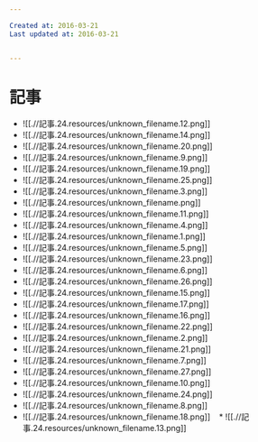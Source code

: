```yaml
---

Created at: 2016-03-21
Last updated at: 2016-03-21


---
```


# 記事


* ![[.//記事.24.resources/unknown_filename.12.png]]
* ![[.//記事.24.resources/unknown_filename.14.png]]
* ![[.//記事.24.resources/unknown_filename.20.png]]
* ![[.//記事.24.resources/unknown_filename.9.png]]
* ![[.//記事.24.resources/unknown_filename.19.png]]
* ![[.//記事.24.resources/unknown_filename.25.png]]
* ![[.//記事.24.resources/unknown_filename.3.png]]
* ![[.//記事.24.resources/unknown_filename.png]]
* ![[.//記事.24.resources/unknown_filename.11.png]]
* ![[.//記事.24.resources/unknown_filename.4.png]]
* ![[.//記事.24.resources/unknown_filename.1.png]]
* ![[.//記事.24.resources/unknown_filename.5.png]]
* ![[.//記事.24.resources/unknown_filename.23.png]]
* ![[.//記事.24.resources/unknown_filename.6.png]]
* ![[.//記事.24.resources/unknown_filename.26.png]]
* ![[.//記事.24.resources/unknown_filename.15.png]]
* ![[.//記事.24.resources/unknown_filename.17.png]]
* ![[.//記事.24.resources/unknown_filename.16.png]]
* ![[.//記事.24.resources/unknown_filename.22.png]]
* ![[.//記事.24.resources/unknown_filename.2.png]]
* ![[.//記事.24.resources/unknown_filename.21.png]]
* ![[.//記事.24.resources/unknown_filename.7.png]]
* ![[.//記事.24.resources/unknown_filename.27.png]]
* ![[.//記事.24.resources/unknown_filename.10.png]]
* ![[.//記事.24.resources/unknown_filename.24.png]]
* ![[.//記事.24.resources/unknown_filename.8.png]]
* ![[.//記事.24.resources/unknown_filename.18.png]]
   * ![[.//記事.24.resources/unknown_filename.13.png]]

